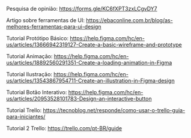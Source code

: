 Pesquisa de opinião: https://forms.gle/KC6fXPT3zxLCgvDY7

Artigo sobre ferramentas de UI: https://ebaconline.com.br/blog/as-melhores-ferramentas-para-ui-design

Tutorial Protótipo Básico: https://help.figma.com/hc/en-us/articles/13666942319127-Create-a-basic-wireframe-and-prototype

Tutorial Animação: https://help.figma.com/hc/en-us/articles/18892560291351-Create-a-loading-animation-in-Figma

Tutorial Ilustração: https://help.figma.com/hc/en-us/articles/13543867954711-Create-an-illustration-in-Figma-design

Tutorial Botão Interativo: https://help.figma.com/hc/en-us/articles/20953528101783-Design-an-interactive-button

Tutorial Trello:   https://tecnoblog.net/responde/como-usar-o-trello-guia-para-iniciantes/

Tutorial 2 Trello: https://trello.com/pt-BR/guide
